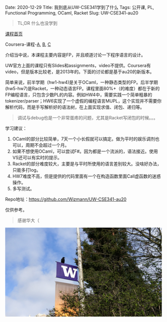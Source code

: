 Date: 2020-12-29
Title: 我到底从UW-CSE341学到了什么
Tags: 公开课, PL, Functional Programming, OCaml, Racket
Slug: UW-CSE341-au20

> TL;DR 什么也没学到

[课程首页][1]

Coursera-课程-[A][2], [B][3], [C][4]

介绍当中说，本课程主要内容是FP，并且顺道讨论一下程序语言的设计。

UW官方上面的课程只有Slides和assignments，video不提供。Coursera有video，但是版本比较老，是2013年的。下面的讨论都是基于au20的新版本。

简单来说，前半学期（hw1-hw4)是关于OCaml，一种静态类型的FP。后半学期(hw5-hw7)是Racket，一种动态语言FP。课程里面80%+（的难度）都在于新的FP编程语言，只包含少数PL的内容。例如HW4中，需要实践一个简单粗暴的tokenizer/parser；HW6实现了一个虚假的编程语言MUPL，这个实现并不需要你解析代码，而是手写解析好的语法树，在上面实现求值、闭包、递归等。

> 调试与debug也是一个非常蛋疼的问题，尤其是Racket写闭包的时候。。。

学习建议：

1. OCaml的部分比较简单，7天一个小长假就可以搞定。做为平时的娱乐调剂也可以，周期不会超过一个月。
2. 如果不想使用OCaml，可以尝试F#。因为都是一个流派的，语法接近。使用VS还可以有实时的提示。
3. Racket的部分难度较大，主要是与平时所使用的语言差别较大。没啥好办法，只能多打log。
4. HW7难度不高，但是提供的代码里面有一个在构造函数里面Call虚函数的迷惑操作。
5. 多写测试。

Repo地址：https://github.com/Wizmann/UW-CSE341-au20

仅供参考。

> 感谢华大（

![](https://raw.githubusercontent.com/Wizmann/assets/master/wizmann-pic/20-12-29/2020-12-29_16-42-28.png)


[1]: https://sites.google.com/cs.washington.edu/cse341au20/home
[2]: https://www.coursera.org/learn/programming-languages
[3]: https://www.coursera.org/learn/programming-languages-part-b
[4]: https://www.coursera.org/learn/programming-languages-part-c
